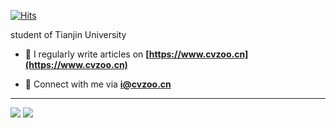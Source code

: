 [![Hits](https://hits.seeyoufarm.com/api/count/incr/badge.svg?url=https%3A%2F%2Fgithub.com%2Fliuzengyun&count_bg=%23C83D50&title_bg=%23555555&icon=&icon_color=%23E7E7E7&title=visitors&edge_flat=false)](https://hits.seeyoufarm.com)

student of Tianjin University

- 📝 I regularly write articles on **[https://www.cvzoo.cn](https://www.cvzoo.cn)**

- 💬 Connect with me via **i@cvzoo.cn**

---

<img src="https://github-readme-stats.vercel.app/api?username=liuzengyun"/>

<img src="https://github-readme-stats.vercel.app/api/top-langs/?username=liuzengyun"/>

